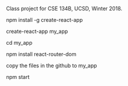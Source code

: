 Class project for CSE 134B, UCSD, Winter 2018.


npm install -g create-react-app

create-react-app my_app

cd my_app

npm install react-router-dom

copy the files in the github to my_app

npm start
